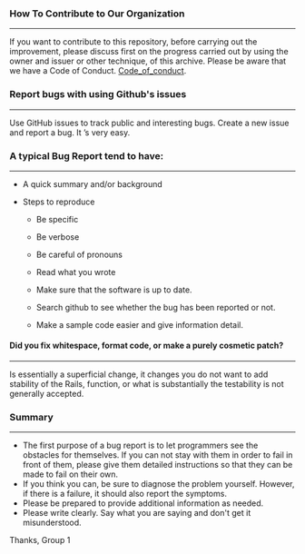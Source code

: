 ### How To Contribute to Our Organization
--------------------------------------------
If you want to contribute to this repository, before carrying out the improvement, please discuss first on the progress carried out by using the owner and issuer or other technique, of this archive.
Please be aware that we have a Code of Conduct. [Code_of_conduct].

[Code_of_conduct]:https://github.com/satnaing/Group3/blob/master/CODE_OF_CONDUCT.md


### Report bugs with using Github's issues
---------------------------------------------
Use GitHub issues to track public and interesting bugs. Create a new issue and report a bug. It ’s very easy.

### A typical Bug Report tend to have:
------------------------------------------

* A quick summary and/or background

* Steps to reproduce

  * Be specific 
  
  * Be verbose
  
  * Be careful of pronouns
  
  * Read what you wrote 

  * Make sure that the software is up to date.
  
  * Search github to see whether the bug has been reported or not.

  * Make a sample code easier and  give information detail.


#### **Did you fix whitespace, format code, or make a purely cosmetic patch?**
----------------------------------------------------------------------------------
Is essentially a superficial change, it changes you do not want to add stability of the Rails, function, or what is substantially the testability is not generally accepted.

### Summary 
-------------
* The first purpose of a bug report is to let programmers see the obstacles for themselves. If you can not stay with them in order to fail in front of them, please give them detailed instructions so that they can be made to fail on their own.
* If you think you can, be sure to diagnose the problem yourself. However, if there is a failure, it should also report the symptoms.
* Please be prepared to provide additional information as needed.
* Please write clearly. Say what you are saying and don't get it misunderstood.

Thanks, 
Group 1 
  
  
  

